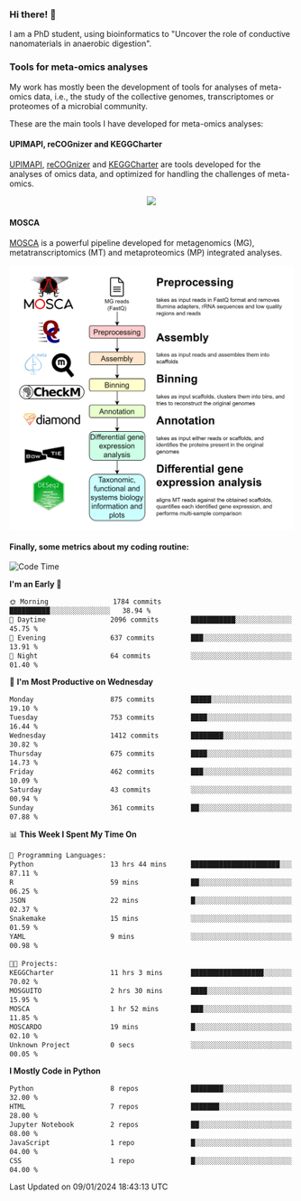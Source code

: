 ### Hi there! 👋

I am a PhD student, using bioinformatics to "Uncover the role of conductive nanomaterials in anaerobic digestion".

### Tools for meta-omics analyses

My work has mostly been the development of tools for analyses of meta-omics data, i.e., the study of the collective genomes, transcriptomes or proteomes of a microbial community.

These are the main tools I have developed for meta-omics analyses:

#### UPIMAPI, reCOGnizer and KEGGCharter

[UPIMAPI](https://github.com/iquasere/UPIMAPI), [reCOGnizer](https://github.com/iquasere/reCOGnizer) and [KEGGCharter](https://github.com/iquasere/KEGGCharter) are tools developed for the analyses of omics data, and optimized for handling the challenges of meta-omics.

<p align="center">
    <img src="assets/annotation_paper.png">
</p>

#### MOSCA

[MOSCA](https://github.com/iquasere/MOSCA) is a powerful pipeline developed for metagenomics (MG), metatranscriptomics (MT) and metaproteomics (MP) integrated analyses.

<p align="center">
    <img src="assets/mosca_workflow.png" align="center" width="700">
</p>


#### Finally, some metrics about my coding routine:

<!--START_SECTION:waka-->
![Code Time](http://img.shields.io/badge/Code%20Time-779%20hrs%205%20mins-blue)

**I'm an Early 🐤** 

```text
🌞 Morning                1784 commits        ██████████░░░░░░░░░░░░░░░   38.94 % 
🌆 Daytime                2096 commits        ███████████░░░░░░░░░░░░░░   45.75 % 
🌃 Evening                637 commits         ███░░░░░░░░░░░░░░░░░░░░░░   13.91 % 
🌙 Night                  64 commits          ░░░░░░░░░░░░░░░░░░░░░░░░░   01.40 % 
```
📅 **I'm Most Productive on Wednesday** 

```text
Monday                   875 commits         █████░░░░░░░░░░░░░░░░░░░░   19.10 % 
Tuesday                  753 commits         ████░░░░░░░░░░░░░░░░░░░░░   16.44 % 
Wednesday                1412 commits        ████████░░░░░░░░░░░░░░░░░   30.82 % 
Thursday                 675 commits         ████░░░░░░░░░░░░░░░░░░░░░   14.73 % 
Friday                   462 commits         ███░░░░░░░░░░░░░░░░░░░░░░   10.09 % 
Saturday                 43 commits          ░░░░░░░░░░░░░░░░░░░░░░░░░   00.94 % 
Sunday                   361 commits         ██░░░░░░░░░░░░░░░░░░░░░░░   07.88 % 
```


📊 **This Week I Spent My Time On** 

```text
💬 Programming Languages: 
Python                   13 hrs 44 mins      ██████████████████████░░░   87.11 % 
R                        59 mins             ██░░░░░░░░░░░░░░░░░░░░░░░   06.25 % 
JSON                     22 mins             █░░░░░░░░░░░░░░░░░░░░░░░░   02.37 % 
Snakemake                15 mins             ░░░░░░░░░░░░░░░░░░░░░░░░░   01.59 % 
YAML                     9 mins              ░░░░░░░░░░░░░░░░░░░░░░░░░   00.98 % 

🐱‍💻 Projects: 
KEGGCharter              11 hrs 3 mins       ██████████████████░░░░░░░   70.02 % 
MOSGUITO                 2 hrs 30 mins       ████░░░░░░░░░░░░░░░░░░░░░   15.95 % 
MOSCA                    1 hr 52 mins        ███░░░░░░░░░░░░░░░░░░░░░░   11.85 % 
MOSCARDO                 19 mins             █░░░░░░░░░░░░░░░░░░░░░░░░   02.10 % 
Unknown Project          0 secs              ░░░░░░░░░░░░░░░░░░░░░░░░░   00.05 % 
```

**I Mostly Code in Python** 

```text
Python                   8 repos             ████████░░░░░░░░░░░░░░░░░   32.00 % 
HTML                     7 repos             ███████░░░░░░░░░░░░░░░░░░   28.00 % 
Jupyter Notebook         2 repos             ██░░░░░░░░░░░░░░░░░░░░░░░   08.00 % 
JavaScript               1 repo              █░░░░░░░░░░░░░░░░░░░░░░░░   04.00 % 
CSS                      1 repo              █░░░░░░░░░░░░░░░░░░░░░░░░   04.00 % 
```




 Last Updated on 09/01/2024 18:43:13 UTC
<!--END_SECTION:waka-->
